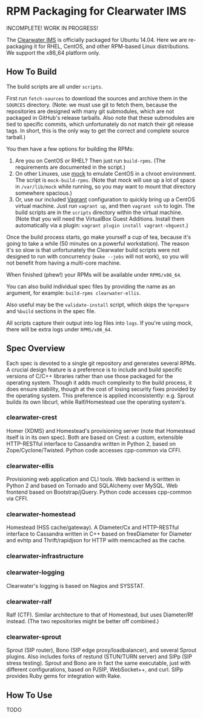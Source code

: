 RPM Packaging for Clearwater IMS
================================

INCOMPLETE! WORK IN PROGRESS!

The [Clearwater IMS](https://www.projectclearwater.org/) is officially packaged for Ubuntu 14.04.
Here we are re-packaging it for RHEL, CentOS, and other RPM-based Linux distributions. We support
the x86_64 platform only.


How To Build
------------

The build scripts are all under `scripts`.

First run `fetch-sources` to download the sources and archive them in the `SOURCES` directory. (Note:
we must use git to fetch them, because the repositories are designed with many git submodules,
which are not packaged in GitHub's release tarballs. Also note that these submodules are tied to
specific commits, which unfortunately do not match their git release tags. In short, this is the
only way to get the correct and complete source tarball.)

You then have a few options for building the RPMs:

1. Are you on CentOS or RHEL? Then just run `build-rpms`. (The requirements are documented in the
   script.)
2. On other Linuxes, use [mock](https://github.com/rpm-software-management/mock) to emulate CentOS
   in a chroot environment. The script is `mock-build-rpms`. (Note that mock will use up a lot of space
   in `/var/lib/mock` while running, so you may want to mount that directory somewhere spacious.)
3. Or, use our included [Vagrant](https://www.vagrantup.com/) configuration to quickly bring up a
   CentOS virtual machine. Just run `vagrant up`, and then `vagrant ssh` to login. The build scripts are
   in the `scripts` directory within the virtual machine. (Note that you will need the VirtualBox
   Guest Additions. Install them automatically via a plugin: `vagrant plugin install vagrant-vbguest`.)

Once the build process starts, go make yourself a cup of tea, because it's going to take a while
(50 minutes on a powerful workstation). The reason it's so slow is that unfortunately the Clearwater
build scripts were not designed to run with concurrency (`make --jobs` will not work), so you will not
benefit from having a multi-core machine.

When finished (phew!) your RPMs will be available under `RPMS/x86_64`.

You can also build individual spec files by providing the name as an argument, for example:
`build-rpms clearwater-ellis`.

Also useful may be the `validate-install` script, which skips the `%prepare` and `%build` sections in the
spec file.

All scripts capture their output into log files into `logs`. If you're using mock, there
will be extra logs under `RPMS/x86_64`.


Spec Overview
-------------

Each spec is devoted to a single git repository and generates several RPMs. A crucial design
feature is a preference is to include and build specific versions of C/C++ libraries rather than use
those packaged for the operating system. Though it adds much complexity to the build process, it
does ensure stability, though at the cost of losing security fixes provided by the operating system. 
This preference is applied inconsistently: e.g. Sprout builds its own libcurl, while Ralf/Homestead
use the operating system's.

### clearwater-crest

Homer (XDMS) and Homestead's provisioning server (note that Homestead itself is in its own spec).
Both are based on Crest: a custom, extensible HTTP-RESTful interface to Cassandra written in Python
2, based on Zope/Cyclone/Twisted. Python code accesses cpp-common via CFFI.

### clearwater-ellis

Provisioning web application and CLI tools. Web backend is written in Python 2 and based on Tornado 
and SQLAlchemy over MySQL. Web frontend based on Bootstrap/jQuery. Python code accesses cpp-common
via CFFI. 

### clearwater-homestead

Homestead (HSS cache/gateway). A Diameter/Cx and HTTP-RESTful interface to Cassandra written in C++
based on freeDiameter for Diameter and evhtp and Thrift/rapidjson for HTTP with memcached as the
cache.

### clearwater-infrastructure

### clearwater-logging

Clearwater's logging is based on Nagios and SYSSTAT. 

### clearwater-ralf

Ralf (CTF). Similar architecture to that of Homestead, but uses Diameter/Rf instead. (The two
repositories might be better off combined.)

### clearwater-sprout

Sprout (SIP router), Bono (SIP edge proxy/loadbalancer), and several Sprout plugins. Also includes
forks of restund (STUN/TURN server) and SIPp (SIP stress testing). Sprout and Bono are in fact the
same executable, just with different configurations, based on PJSIP, WebSocket++, and curl. SIPp
provides Ruby gems for integration with Rake. 


How To Use
----------

TODO
